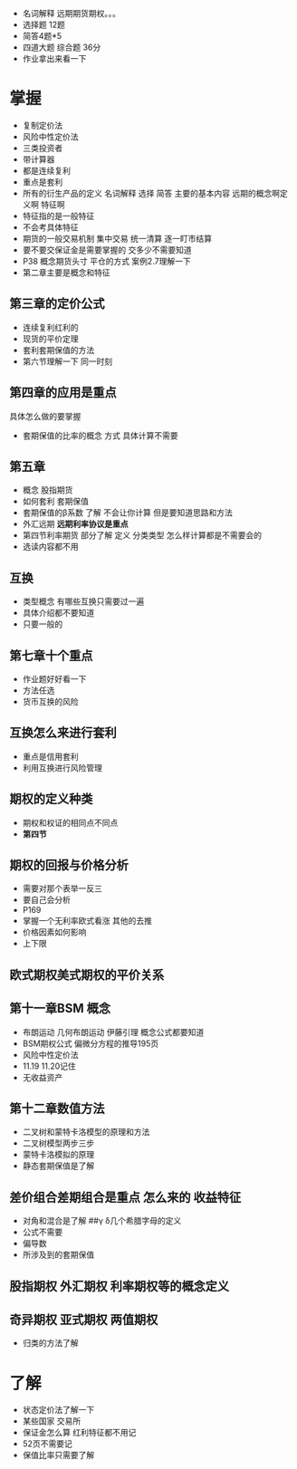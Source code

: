 - 名词解释 远期期货期权。。。
- 选择题 12题
- 简答4题*5
- 四道大题 综合题 36分
- 作业拿出来看一下

#  掌握
- 复制定价法
- 风险中性定价法
- 三类投资者
- 带计算器
- 都是连续复利
- 重点是套利
- 所有的衍生产品的定义 名词解释 选择 简答 主要的基本内容 远期的概念啊定义啊 特征啊
- 特征指的是一般特征
- 不会考具体特征
- 期货的一般交易机制 集中交易 统一清算 逐一盯市结算
- 要不要交保证金是需要掌握的 交多少不需要知道
- P38 概念期货头寸 平仓的方式 案例2.7理解一下
- 第二章主要是概念和特征
## 第三章的定价公式
- 连续复利红利的
- 现货的平价定理
- 套利套期保值的方法
- 第六节理解一下 同一时刻

## 第四章的应用是重点
具体怎么做的要掌握
- 套期保值的比率的概念 方式 具体计算不需要
## 第五章
- 概念 股指期货
- 如何套利 套期保值
- 套期保值的β系数 了解 不会让你计算 但是要知道思路和方法
- 外汇远期 **远期利率协议是重点**
- 第四节利率期货 部分了解 定义 分类类型 怎么样计算都是不需要会的
- 选读内容都不用
## 互换
- 类型概念 有哪些互换只需要过一遍
- 具体介绍都不要知道
- 只要一般的
## 第七章十个重点
- 作业题好好看一下
- 方法任选
- 货币互换的风险
## 互换怎么来进行套利
- 重点是信用套利
- 利用互换进行风险管理
## 期权的定义种类
- 期权和权证的相同点不同点
- **第四节**
## 期权的回报与价格分析
- 需要对那个表举一反三
- 要自己会分析
- P169
- 掌握一个无利率欧式看涨 其他的去推
- 价格因素如何影响
- 上下限
## 欧式期权美式期权的平价关系
## 第十一章BSM 概念
- 布朗运动 几何布朗运动 伊藤引理 概念公式都要知道
- BSM期权公式 偏微分方程的推导195页
- 风险中性定价法
- 11.19 11.20记住
- 无收益资产
## 第十二章数值方法
- 二叉树和蒙特卡洛模型的原理和方法
- 二叉树模型两步三步
- 蒙特卡洛模拟的原理
- 静态套期保值是了解
## 差价组合差期组合是重点 怎么来的 收益特征
- 对角和混合是了解
##γ δ几个希腊字母的定义
- 公式不需要
- 偏导数
- 所涉及到的套期保值
## 股指期权  外汇期权 利率期权等的概念定义
## 奇异期权 亚式期权 两值期权
- 归类的方法了解
## 
# 了解
- 状态定价法了解一下
- 某些国家 交易所
- 保证金怎么算 红利特征都不用记
- 52页不需要记
- 保值比率只需要了解
